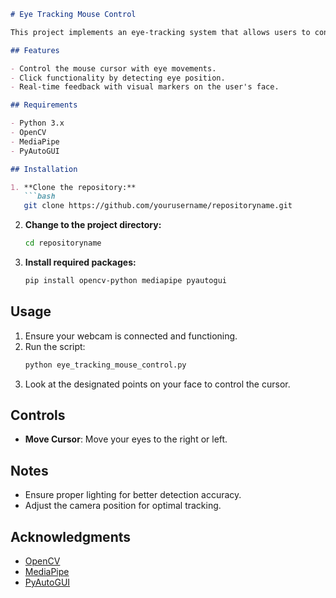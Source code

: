
```markdown
# Eye Tracking Mouse Control

This project implements an eye-tracking system that allows users to control the mouse cursor using their eye movements. The application utilizes OpenCV and MediaPipe for real-time eye detection and tracking, along with PyAutoGUI for simulating mouse movements and clicks.

## Features

- Control the mouse cursor with eye movements.
- Click functionality by detecting eye position.
- Real-time feedback with visual markers on the user's face.

## Requirements

- Python 3.x
- OpenCV
- MediaPipe
- PyAutoGUI

## Installation

1. **Clone the repository:**
   ```bash
   git clone https://github.com/yourusername/repositoryname.git
   ```

2. **Change to the project directory:**
   ```bash
   cd repositoryname
   ```

3. **Install required packages:**
   ```bash
   pip install opencv-python mediapipe pyautogui
   ```

## Usage

1. Ensure your webcam is connected and functioning.
2. Run the script:
   ```bash
   python eye_tracking_mouse_control.py
   ```
3. Look at the designated points on your face to control the cursor.

## Controls

- **Move Cursor**: Move your eyes to the right or left.


## Notes

- Ensure proper lighting for better detection accuracy.
- Adjust the camera position for optimal tracking.


## Acknowledgments

- [OpenCV](https://opencv.org/)
- [MediaPipe](https://mediapipe.dev/)
- [PyAutoGUI](https://pyautogui.readthedocs.io/)
```
